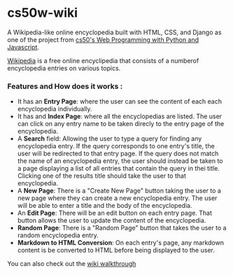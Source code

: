 # cs50w-wiki
A Wikipedia-like online encyclopedia built with HTML, CSS, and Django as one of the project from [cs50's Web Programming with Python and Javascript](https://cs50.harvard.edu/web/2020/). 

[Wikipedia](https://www.wikipedia.org/) is a free online encyclipedia that consists of a numberof encyclopedia entries on various topics.

### Features and How does it works :

  - It has an **Entry Page**: where the user can see the content of each each encyclopedia individually.
  - It has and **Index Page**: where all the encyclopedias are listed. The user can click on any entry name to be taken direcly to the entry page of the encyclopedia.
  - A **Search** field: Allowing the user to type a query for finding any encyclopedia entry. If the query corresponds to one entry's title, the user will  be redirected to that entry page. If the query does not match the name of an encyclopedia entry, the user should instead be taken to a page displaying a list of all entries that contain the query in thei title. Clicking one of the results title should take the user to that encyclopedia.
  - A **New Page**: There is a "Create New Page" button taking the user to a new page where they can create a new encyclopedia entry. The user will be able to enter a title and the body of the encyclopedia. 
  - An **Edit Page**: There will be an edit button on each entry page. That button allows the user to update the content of the encyclopedia.
  - **Random Page**: There is a "Random Page" button that takes the user to a random encyclopedia entry.
  - **Markdown to HTML Conversion**:  On each entry's page, any markdown content is be converted to HTML before being displayed to the user.



You can also check out the [wiki walkthrough](https://www.youtube.com/watch?v=_uAzlZyqeSo)
